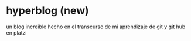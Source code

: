 # hyperblog (new)
un blog increible hecho en el transcurso de mi aprendizaje de git y git hub en platzi
